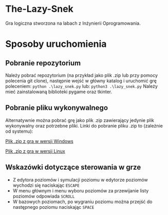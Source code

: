 # The-Lazy-Snek
Gra logiczna stworzona na labach z Inżynierii Oprogramowania.
# Sposoby uruchomienia
## Pobranie repozytorium
Należy pobrać repozytorium (na przykład jako plik .zip lub przy pomocy polecenia git clone), następnie wejść w główny katalog i uruchomić grę poleceniem:
`python .\lazy_snek.py`
lub:
`python3 .\lazy_snek.py`
Należy mieć zainstalowaną biblioteki pygame oraz tkinter.
## Pobranie pliku wykonywalnego
Alternatywnie można pobrać grę jako plik .zip zawierający jedynie plik wykonywalny oraz potrzebne pliki.
Linki do pobranie pliku .zip to (zależnie od systemu):

[Plik .zip z grą w wersji Windows](https://github.com/wladekpal/The-Lazy-Snek/releases/latest/download/lazy_snek_win.zip)

[Plik .zip z grą w wersji Linux](https://github.com/wladekpal/The-Lazy-Snek/releases/latest/download/lazy_snek_linux.zip)

## Wskazówki dotyczące sterowania w grze
* Z edytora poziomów i symulacji poziomu w edytorze poziomów wychodzi się naciskając `ESCAPE`
* W menu głównym i menu wyboru poziomów za przewijanie listy poziomów odpowiada `SCROLL`
* W bazowych poziomach, po wygraniu poziomu można przejść do następnego poziomu naciskając `SPACE`
